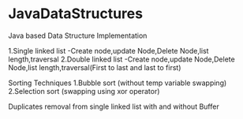 # JavaDataStructures
Java based Data Structure Implementation

1.Single linked list -Create node,update Node,Delete Node,list length,traversal
2.Double linked list -Create node,update Node,Delete Node,list length,traversal(First to last and last to first)

Sorting Techniques
1.Bubble sort (without temp variable swapping)
2.Selection sort (swapping using xor operator)

Duplicates removal from single linked list with and without Buffer
